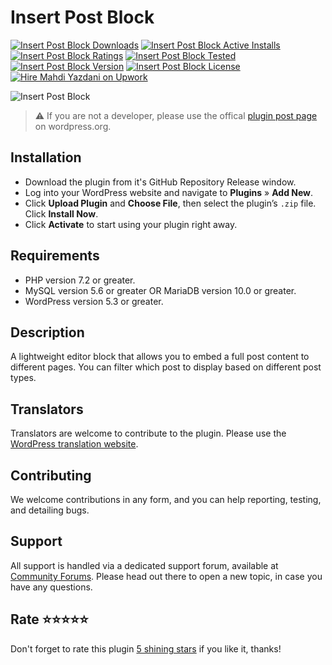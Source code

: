# Insert Post Block
[![Insert Post Block Downloads](https://img.shields.io/wordpress/plugin/dt/insert-post-block.svg)](https://wordpress.org/plugins/insert-post-block) [![Insert Post Block Active Installs](https://img.shields.io/wordpress/plugin/installs/insert-post-block.svg)](https://wordpress.org/plugins/insert-post-block) [![Insert Post Block Ratings](https://img.shields.io/wordpress/plugin/r/insert-post-block.svg)](https://wordpress.org/plugins/insert-post-block) [![Insert Post Block Tested](https://img.shields.io/wordpress/plugin/tested/insert-post-block.svg)](https://wordpress.org/plugins/insert-post-block) [![Insert Post Block Version](https://img.shields.io/wordpress/plugin/v/insert-post-block.svg)](https://wordpress.org/plugins/insert-post-block) [![Insert Post Block License](https://img.shields.io/github/license/mypreview/insert-post-block)](https://wordpress.org/plugins/insert-post-block) [![Hire Mahdi Yazdani on Upwork](https://img.shields.io/badge/Hire%20Me-Upwork-37A000)](https://www.upwork.com/o/profiles/users/_~016ad17ad3fc5cce94)

![Insert Post Block](https://ps.w.org/insert-post-block/assets/banner-1544x500.jpg?rev=1542924)

> ⚠️ If you are not a developer, please use the offical [plugin post page](https://wordpress.org/plugins/insert-post-block "Download Insert Post Block plugin") on wordpress.org.

## Installation

* Download the plugin from it's GitHub Repository Release window.
* Log into your WordPress website and navigate to **Plugins** » **Add New**.
* Click **Upload Plugin** and **Choose File**, then select the plugin’s `.zip` file. Click **Install Now**.
* Click **Activate** to start using your plugin right away.

## Requirements

* PHP version 7.2 or greater.
* MySQL version 5.6 or greater OR MariaDB version 10.0 or greater.
* WordPress version 5.3 or greater.

## Description

A lightweight editor block that allows you to embed a full post content to different pages. You can filter which post to display based on different post types.

## Translators

Translators are welcome to contribute to the plugin. Please use the [WordPress translation website](https://translate.wordpress.org/projects/wp-plugins/insert-post-block "WordPress translation website").

## Contributing

We welcome contributions in any form, and you can help reporting, testing, and detailing bugs.

## Support

All support is handled via a dedicated support forum, available at [Community Forums](https://wordpress.org/support/plugin/insert-post-block "Community Forums"). Please head out there to open a new topic, in case you have any questions.

## Rate ⭐⭐⭐⭐⭐

Don't forget to rate this plugin [5 shining stars](https://wordpress.org/support/plugin/insert-post-block/reviews/ "5 shining stars") if you like it, thanks!
